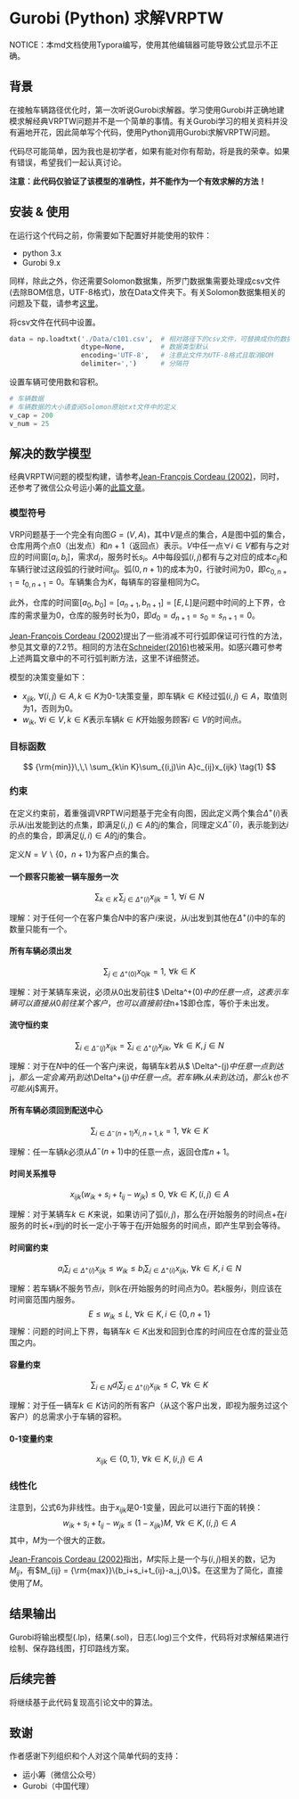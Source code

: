 
# Gurobi (Python) 求解VRPTW
NOTICE：本md文档使用Typora编写，使用其他编辑器可能导致公式显示不正确。

##  背景

在接触车辆路径优化时，第一次听说Gurobi求解器。学习使用Gurobi并正确地建模求解经典VRPTW问题并不是一个简单的事情。有关Gurobi学习的相关资料并没有遍地开花，因此简单写个代码，使用Python调用Gurobi求解VRPTW问题。

代码尽可能简单，因为我也是初学者，如果有能对你有帮助，将是我的荣幸。如果有错误，希望我们一起认真讨论。

**注意：此代码仅验证了该模型的准确性，并不能作为一个有效求解的方法！**

## 安装 & 使用

在运行这个代码之前，你需要如下配置好并能使用的软件：

- python 3.x
- Gurobi 9.x

同样，除此之外，你还需要Solomon数据集，所罗门数据集需要处理成csv文件(去除BOM信息，UTF-8格式)，放在Data文件夹下。有关Solomon数据集相关的问题及下载，请参考[这里](https://www.sintef.no/projectweb/top/vrptw/100-customers/)。

将csv文件在代码中设置。

```python
data = np.loadtxt('./Data/c101.csv',  # 相对路径下的csv文件，可替换成你的数据
                  dtype=None,         # 数据类型默认
                  encoding='UTF-8',   # 注意此文件为UTF-8格式且取消BOM
                  delimiter=',')      # 分隔符
```

设置车辆可使用数和容积。

```python
# 车辆数据
# 车辆数据的大小请查阅Solomon原始txt文件中的定义
v_cap = 200
v_num = 25
```



## 解决的数学模型

经典VRPTW问题的模型构建，请参考[Jean-François Cordeau (2002)](https://doi.org/10.1137/1.9780898718515.ch7)，同时，还参考了微信公众号运小筹的[此篇文章](https://mp.weixin.qq.com/s/tF-ayzjpZfuZvelvItuecw)。

### 模型符号

VRP问题基于一个完全有向图$G=(V,A)$，其中$V$是点的集合，$A$是图中弧的集合，仓库用两个点$0$（出发点）和$n+1$（返回点）表示。$V$中任一点$\forall i\in V$都有与之对应的时间窗$[a_i,b_i]$，需求$d_i$，服务时长$s_i$。$A$中每段弧$(i,j)$都有与之对应的成本$c_{ij}$和车辆行驶过这段弧的行驶时间$t_{ij}$。弧$(0,n+1)$的成本为$0$，行驶时间为$0$，即$c_{0,n+1}=t_{0,n+1}=0$。车辆集合为$K$，每辆车的容量相同为$C$。

此外，仓库的时间窗$[a_0,b_0]=[a_{n+1},b_{n+1}]=[E,L]$是问题中时间的上下界，仓库的需求量为$0$，仓库的服务时长为$0$，即$d_0 = d_{n+1}=s_0=s_{n+1}=0$。

[Jean-François Cordeau (2002)](https://doi.org/10.1137/1.9780898718515.ch7)提出了一些消减不可行弧即保证可行性的方法，参见其文章的7.2节。相同的方法在[Schneider(2016)](https://doi.org/10.1016/j.ejor.2015.09.015)也被采用。如感兴趣可参考上述两篇文章中的不可行弧判断方法，这里不详细赘述。

模型的决策变量如下：

- $x_{ijk},\,\, \forall (i,j)\in A,k\in K$为0-1决策变量，即车辆$k\in K$经过弧$(i,j)\in A$，取值则为1，否则为0。
- $w_{ik},\,\, \forall i\in V,k\in K$表示车辆$k\in K$开始服务顾客$i\in V$的时间点。

### 目标函数

$$
{\rm{min}}\,\,\ \sum_{k\in K}\sum_{(i,j)\in A}c_{ij}x_{ijk}
\tag{1}
$$

### 约束

在定义约束前，着重强调VRPTW问题基于完全有向图，因此定义两个集合$\Delta^{+}(i)$表示从$i$出发能到达的点集，即满足$(i,j)\in A$的$j$的集合，同理定义$\Delta^{-}(i)$，表示能到达$i$的点的集合，即满足$(j,i)\in A$的$j$的集合。

定义$N = V \backslash \{0，n+1 \}$为客户点的集合。

#### 一个顾客只能被一辆车服务一次

$$
\sum_{k\in K}\,\sum_{j\in \Delta^{+}(i)}x_{ijk} = 1,\,\,\forall i \in N
\tag{2}
$$

理解：对于任何一个在客户集合$N$中的客户$i$来说，从$i$出发到其他在$\Delta^+(i)$中的车的数量只能有一个。

#### 所有车辆必须出发

$$
\sum_{j\in \Delta^+(0)}x_{0jk}= 1,\,\, \forall k \in K
\tag{3}
$$

理解：对于某辆车来说，必须从$0$出发前往$ \Delta^+(0)$中的任意一点，这表示车辆可以直接从$0$前往某个客户，也可以直接前往$n+1$即仓库，等价于未出发。

#### 流守恒约束

$$
\sum_{i\in \Delta^-(j)}x_{ijk} = \sum_{i\in \Delta^+(j)}x_{jik},\,\, \forall k\in K ,\,j\in N
\tag{4}
$$

理解：对于在$N$中的任一个客户$j$来说，每辆车$k$若从$ \Delta^-(j)$中任意一点到达$j$，那么一定会离开$j$到达$\Delta^+(j)$中任意一点。若车辆$k$从未到达过$j$，那么$k$也不可能从$j$离开。

#### 所有车辆必须回到配送中心

$$
\sum_{i\in \Delta^-(n+1)}x_{i,n+1,k}=1,\,\, \forall k\in K
\tag{5}
$$

理解：任一车辆$k$必须从$\Delta^-(n+1)$中的任意一点，返回仓库$n+1$。

#### 时间关系推导

$$
x_{ijk}(w_{ik}+s_i+t_{ij}-w_{jk}) \le 0,\,\,\forall k\in K,\,(i,j)\in A
\tag{6}
$$

理解：对于某辆车$k\in K$来说，如果访问了弧$(i,j)$，那么在$i$开始服务的时间点+在$i$服务的时长+$i$到$j$的时长一定小于等于在$j$开始服务的时间点，即产生早到会等待。

#### 时间窗约束

$$
a_i\sum_{j\in \Delta^+(i)}x_{ijk} \le w_{ik} \le b_i\sum_{j\in \Delta^+(i)}x_{ijk} ,\,\, \forall k \in K,\,i\in N
\tag{7}
$$

理解：若车辆$k$不服务节点$i$，则$k$在$i$开始服务的时间点为$0$。若$k$服务$i$，则应该在时间窗范围内服务。
$$
E\le w_{ik}\le L,\,\, \forall k \in K ,\, i\in \{0,n+1\}
\tag{8}
$$
理解：问题的时间上下界，每辆车$k\in K$出发和回到仓库的时间应在仓库的营业范围之内。

#### 容量约束

$$
\sum_{i\in N}d_i\sum_{j\in \Delta^+(i)}x_{ijk}\le C,\,\, \forall k \in K
\tag{9}
$$

理解：对于任一辆车$k\in K$访问的所有客户（从这个客户出发，即视为服务过这个客户）的总需求小于车辆的容积。

#### 0-1变量约束

$$
x_{ijk} \in \{0,1\},\,\, \forall k\in K,\,(i,j)\in A
\tag{10}
$$

### 线性化

注意到，公式6为非线性。由于$x_{ijk}$是0-1变量，因此可以进行下面的转换：
$$
w_{ik}+s_i+t_{ij}-w_{jk} \le (1-x_{ijk})M,\,\,\forall k\in K,\,(i,j)\in A
\tag{6a}
$$
其中，$M$为一个很大的正数。

[Jean-François Cordeau (2002)](https://doi.org/10.1137/1.9780898718515.ch7)指出，$M$实际上是一个与$(i,j)$相关的数，记为$M_{ij}$，有$M_{ij} = {\rm{max}}\{b_i+s_i+t_{ij}-a_j,0\}$。在这里为了简化，直接使用了$M$。

## 结果输出

Gurobi将输出模型(.lp)，结果(.sol)，日志(.log)三个文件，代码将对求解结果进行绘制、保存路线图，打印路线方案。

## 后续完善
将继续基于此代码复现高引论文中的算法。

## 致谢

作者感谢下列组织和个人对这个简单代码的支持：

- 运小筹（微信公众号）
- Gurobi（中国代理）



